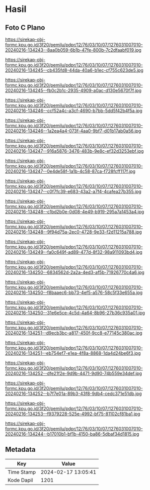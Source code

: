 # Hasil

## Foto C Plano

https://sirekap-obj-formc.kpu.go.id/3f20/pemilu/pdpr/12/76/03/10/07/1276031007010-20240216-134243--8aa0b059-6b1b-47fe-800b-7c2dfaabf019.jpg

https://sirekap-obj-formc.kpu.go.id/3f20/pemilu/pdpr/12/76/03/10/07/1276031007010-20240216-134245--cb435fd8-44da-40a6-b1ec-cf755c623de5.jpg

https://sirekap-obj-formc.kpu.go.id/3f20/pemilu/pdpr/12/76/03/10/07/1276031007010-20240216-134245--fb0c2b1c-2935-4909-a0ac-d130e5670f7f.jpg

https://sirekap-obj-formc.kpu.go.id/3f20/pemilu/pdpr/12/76/03/10/07/1276031007010-20240216-134246--ccf52a4c-a3cf-4690-b7bb-5dd5f42b4f5a.jpg

https://sirekap-obj-formc.kpu.go.id/3f20/pemilu/pdpr/12/76/03/10/07/1276031007010-20240216-134246--1a2ea4a4-073f-4aa0-9bf7-d01b17ab0a56.jpg

https://sirekap-obj-formc.kpu.go.id/3f20/pemilu/pdpr/12/76/03/10/07/1276031007010-20240216-134247--916a5876-3476-483b-9e8c-ef32d3253ebf.jpg

https://sirekap-obj-formc.kpu.go.id/3f20/pemilu/pdpr/12/76/03/10/07/1276031007010-20240216-134247--0e4de58f-1a1b-4c58-87ca-f728fcff117f.jpg

https://sirekap-obj-formc.kpu.go.id/3f20/pemilu/pdpr/12/76/03/10/07/1276031007010-20240216-134247--c0f7fc39-e683-43a2-a7f4-4cafea27b355.jpg

https://sirekap-obj-formc.kpu.go.id/3f20/pemilu/pdpr/12/76/03/10/07/1276031007010-20240216-134248--c1bd2b0e-0d08-4e49-b919-295a7a1453a4.jpg

https://sirekap-obj-formc.kpu.go.id/3f20/pemilu/pdpr/12/76/03/10/07/1276031007010-20240216-134248--9f94d75a-2ec0-4728-9e33-f2d11215a788.jpg

https://sirekap-obj-formc.kpu.go.id/3f20/pemilu/pdpr/12/76/03/10/07/1276031007010-20240216-134249--fa0c649f-ad89-477d-8f32-98a911093bd4.jpg

https://sirekap-obj-formc.kpu.go.id/3f20/pemilu/pdpr/12/76/03/10/07/1276031007010-20240216-134250--6834562d-2a2a-4ed3-af5b-71926770c4a6.jpg

https://sirekap-obj-formc.kpu.go.id/3f20/pemilu/pdpr/12/76/03/10/07/1276031007010-20240216-134250--f8baaec6-bb73-4ef5-a576-58c5f33e655a.jpg

https://sirekap-obj-formc.kpu.go.id/3f20/pemilu/pdpr/12/76/03/10/07/1276031007010-20240216-134250--31e6e5ce-4c5d-4a64-8b96-27b36c935a01.jpg

https://sirekap-obj-formc.kpu.go.id/3f20/pemilu/pdpr/12/76/03/10/07/1276031007010-20240216-134251--d9ecb3bc-a817-450f-9cc8-e77145c380ac.jpg

https://sirekap-obj-formc.kpu.go.id/3f20/pemilu/pdpr/12/76/03/10/07/1276031007010-20240216-134251--eb754ef7-e1ea-4f8a-8868-1da4d24be6f3.jpg

https://sirekap-obj-formc.kpu.go.id/3f20/pemilu/pdpr/12/76/03/10/07/1276031007010-20240216-134252--dfe21f2e-9d9b-4471-9d90-74b559e34def.jpg

https://sirekap-obj-formc.kpu.go.id/3f20/pemilu/pdpr/12/76/03/10/07/1276031007010-20240216-134252--b7f7e01a-89b3-43f8-9db4-cedc371e51db.jpg

https://sirekap-obj-formc.kpu.go.id/3f20/pemilu/pdpr/12/76/03/10/07/1276031007010-20240216-134253--f9379228-525e-4992-bf75-81102cf81ba1.jpg

https://sirekap-obj-formc.kpu.go.id/3f20/pemilu/pdpr/12/76/03/10/07/1276031007010-20240216-134244--b17010b1-bf1b-4150-ba86-5dbaf34d1815.jpg


## Metadata

| Key        | Value               |
| ---------- | ------------------- |
| Time Stamp | 2024-02-17 13:05:41 |
| Kode Dapil | 1201                |




